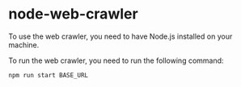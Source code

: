 # node-web-crawler

To use the web crawler, you need to have Node.js installed on your machine.

To run the web crawler, you need to run the following command:

```bash
npm run start BASE_URL
```
